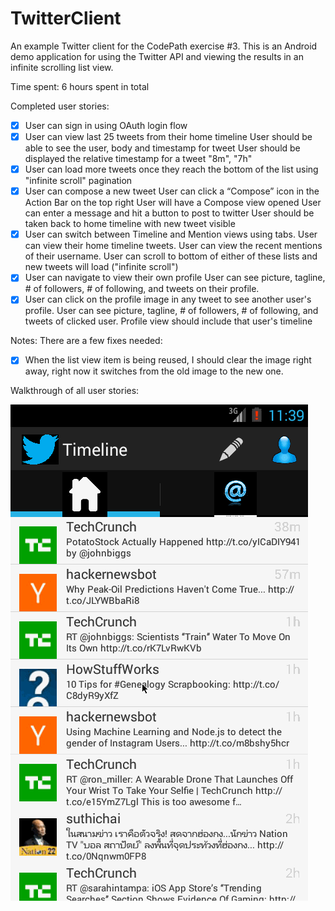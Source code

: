 TwitterClient
=============

An example Twitter client for the CodePath exercise #3. This is an Android demo application for using the Twitter API and viewing the results in an infinite scrolling list view. 

Time spent: 6 hours spent in total

Completed user stories:
 
 * [x] User can sign in using OAuth login flow
 * [x] User can view last 25 tweets from their home timeline
    User should be able to see the user, body and timestamp for tweet
    User should be displayed the relative timestamp for a tweet "8m", "7h"
 * [x] User can load more tweets once they reach the bottom of the list using "infinite scroll" pagination
 * [x] User can compose a new tweet
    User can click a “Compose” icon in the Action Bar on the top right
    User will have a Compose view opened
    User can enter a message and hit a button to post to twitter
    User should be taken back to home timeline with new tweet visible
 * [x] User can switch between Timeline and Mention views using tabs.
   User can view their home timeline tweets.
   User can view the recent mentions of their username.
   User can scroll to bottom of either of these lists and new tweets will load ("infinite scroll")
 * [x] User can navigate to view their own profile
   User can see picture, tagline, # of followers, # of following, and tweets on their profile.
 * [x] User can click on the profile image in any tweet to see another user's profile.
   User can see picture, tagline, # of followers, # of following, and tweets of clicked user.
   Profile view should include that user's timeline
 
Notes:
There are a few fixes needed:
 * [x] When the list view item is being reused, I should clear the image right away, right now it switches from the old image to the new one.

Walkthrough of all user stories:

![Video Walkthrough](simpletwitter2.gif )
